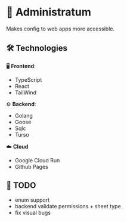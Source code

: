 # 📜 Administratum
Makes config to web apps more accessible.

## 🛠️ Technologies

🖥️ **Frontend**:
- TypeScript
- React
- TailWind

⚙️ **Backend**:
- Golang
- Goose
- Sqlc
- Turso

☁️ **Cloud**
- Google Cloud Run
- Github Pages

## 🎒 TODO
- enum support
- backend validate permissions + sheet type
- fix visual bugs
